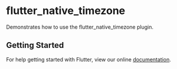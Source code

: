 # flutter_native_timezone

Demonstrates how to use the flutter_native_timezone plugin.

## Getting Started

For help getting started with Flutter, view our online
[documentation](https://flutter.io/).
